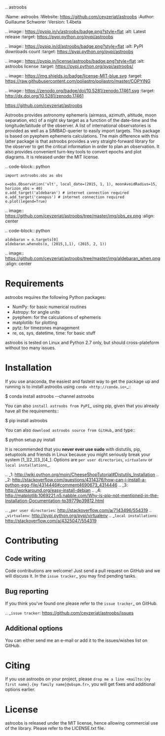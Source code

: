 .. astroobs

:Name: astroobs
:Website: https://github.com/ceyzeriat/astroobs
:Author: Guillaume Schworer
:Version: 1.4beta

.. image:: https://pypip.in/v/astroobs/badge.png?style=flat
    :alt: Latest release
    :target: https://pypi.python.org/pypi/astroobs

.. image:: https://pypip.in/d/astroobs/badge.png?style=flat
    :alt: PyPI downloads count
    :target: https://pypi.python.org/pypi/astroobs

.. image:: https://pypip.in/license/astroobs/badge.png?style=flat
    :alt: astroobs license
    :target: https://pypi.python.org/pypi/astroobs/

.. image:: https://img.shields.io/badge/license-MIT-blue.svg
    :target: https://raw.githubusercontent.com/poliastro/poliastro/master/COPYING

.. image:: https://zenodo.org/badge/doi/10.5281/zenodo.17461.svg
    :target: http://dx.doi.org/10.5281/zenodo.17461

https://github.com/ceyzeriat/astroobs

Astroobs provides astronomy ephemeris (airmass, azimuth, altitude, moon separation, etc) of a night sky target as a function of the date-time and the longitude/latitude of the observer.
A list of international observatories is provided as well as a SIMBAD-querier to easily import targets.
This package is based on pyephem ephemeris calculations. The main difference with this latter package is that astroobs provides a very straight-forward library for the observer to get the critical information in order to plan an observation.
It also provides convenient turn-key tools to convert epochs and plot diagrams.
It is released under the MIT license.

.. code-block:: python

    import astroobs.obs as obs

    o=obs.Observation('vlt', local_date=(2015, 1, 1), moonAvoidRadius=15, horizon_obs = 40)
    o.add_target('aldebaran') # internet connection required
    o.add_target('canopus') # internet connection required
    o.plot(legend=True)

.. image:: https://github.com/ceyzeriat/astroobs/tree/master/img/obs_ex.png
   :align: center

.. code-block:: python

    aldebaran = o.targets[0]
    aldebaran.whenobs(o, (2015,1,1), (2015, 2, 1))

.. image:: https://github.com/ceyzeriat/astroobs/tree/master/img/aldebaran_when.png
   :align: center

Requirements
============

astroobs requires the following Python packages:

* NumPy: for basic numerical routines
* Astropy: for angle units
* pyephem: for the calculations of ephemeris
* matplotlib: for plotting
* pytz: for timezones management
* re, os, sys, datetime, time: for basic stuff

astroobs is tested on Linux and Python 2.7 only, but should cross-plateform without too many issues.

Installation
============

If you use anaconda, the easiest and fastest way to get the package up and running is to
install astroobs using `conda <http://conda.io>`_::

  $ conda install astroobs --channel astroobs

You can also `install astroobs from PyPI`_ using pip, given that you already
have all the requirements::

  $ pip install astroobs

You can also `download astroobs source from GitHub`_ and type::

  $ python setup.py install


It is recommended that you **never ever use sudo** with distutils, pip,
setuptools and friends in Linux because you might seriously break your
system [1_][2_][3_][4_]. Options are `per user directories`_, `virtualenv`_
or `local installations`_.

.. _1: http://wiki.python.org/moin/CheeseShopTutorial#Distutils_Installation
.. _2: http://stackoverflow.com/questions/4314376/how-can-i-install-a-python-egg-file/4314446#comment4690673_4314446
.. _3: http://workaround.org/easy-install-debian
.. _4: http://matplotlib.1069221.n5.nabble.com/Why-is-pip-not-mentioned-in-the-Installation-Documentation-tp39779p39812.html

.. _`per user directories`: http://stackoverflow.com/a/7143496/554319
.. _`virtualenv`: http://pypi.python.org/pypi/virtualenv
.. _`local installations`: http://stackoverflow.com/a/4325047/554319

Contributing
============

Code writing
------------

Code contributions are welcome! Just send a pull request on GitHub and we will discuss it. In the `issue tracker`_ you may find pending tasks.

Bug reporting
-------------

If you think you've found one please refer to the `issue tracker`_ on GitHub.

.. _`issue tracker`: https://github.com/ceyzeriat/astroobs/issues

Additional options
------------------

You can either send me an e-mail or add it to the issues/wishes list on GitHub.

Citing
======

If you use astroobs on your project, please
`drop me a line <mailto:{my first name}.{my family name}@obspm.fr>`, you will get fixes and additional options earlier.

License
=======

astroobs is released under the MIT license, hence allowing commercial use of the library. Please refer to the LICENSE.txt file.
